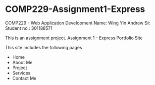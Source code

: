 # COMP229-Assignment1-Express

COMP229 - Web Application Development
Name: Wing Yin Andrew Sit
Student no.: 301188571

This is an assignment project. 
Assignment 1 - Express Portfolio Site 

This site includes the following pages
- Home
- About Me
- Project
- Services
- Contact Me